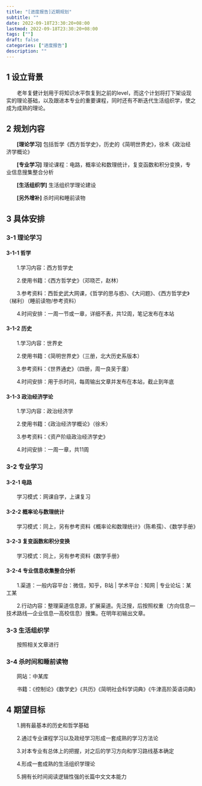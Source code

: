 ```yaml
---
title: "[进度报告]近期规划"
subtitle: ""
date: 2022-09-18T23:30:20+08:00
lastmod: 2022-09-18T23:30:20+08:00
tags: [""]
draft: false
categories: ["进度报告"]
description: ""
---
```


##  1 设立背景

&emsp;&emsp;老年复健计划用于将知识水平恢复到之前的level，而这个计划将打下架设现实的理论基础，以及跟进本专业的重要课程，同时还有不断迭代生活组织学，使之成为成熟的理论。

## 2 规划内容

&emsp;&emsp;**[理论学习]** 包括哲学《西方哲学史》，历史的《简明世界史》，徐禾《政治经济学概论》

&emsp;&emsp;**[专业学习]** 理论课程：电路，概率论和数理统计，复变函数和积分变换，专业信息搜集整合分析

&emsp;&emsp;**[生活组织学]** 生活组织学理论建设

&emsp;&emsp;**[另外增补]** 杀时间和睡前读物

## 3 具体安排

### 3-1 理论学习

#### 3-1-1 哲学

&emsp;&emsp;1.学习内容：西方哲学史

&emsp;&emsp;2.使用书籍：《西方哲学史》（邓晓芒，赵林）

&emsp;&emsp;3.参考资料：西哲史武大网课，《哲学的思与惑》、《大问题》、《西方哲学史》（梯利）（睡前读物/参考资料）

&emsp;&emsp;4.时间安排：一周一节或一章，详细不表，共12周，笔记发布在本站

#### 3-1-2 历史

&emsp;&emsp;1.学习内容：世界史

&emsp;&emsp;2.使用书籍：《简明世界史》（三册，北大历史系版本）

&emsp;&emsp;3.参考资料：《世界通史》（四册，周一良吴于廑）

&emsp;&emsp;4.时间安排：用于杀时间，每周输出文章并发布在本站，截止到年底

#### 3-1-3 政治经济学论

&emsp;&emsp;1.学习内容：政治经济学

&emsp;&emsp;2.使用书籍：《政治经济学概论》（徐禾）

&emsp;&emsp;3.参考资料：《资产阶级政治经济学史》

&emsp;&emsp;4.时间安排：一周一章，共11周

### 3-2 专业学习

#### 3-2-1 电路

&emsp;&emsp;学习模式：网课自学，上课复习

#### 3-2-2 概率论与数理统计

&emsp;&emsp;学习模式：同上，另有参考资料《概率论和数理统计》（陈希孺）、《数学手册》

#### 3-2-3 复变函数和积分变换

&emsp;&emsp;学习模式：同上，另有参考资料《数学手册》

#### 3-2-4 专业信息收集整合分析

&emsp;&emsp;1.渠道：一般内容平台：微信，知乎，B站 | 学术平台：知网 | 专业论坛：某工某

&emsp;&emsp;2.行动内容：整理渠道信息源，扩展渠道。先泛搜，后按照权重（方向信息—技术路线—企业信息—高校信息）搜集。在明年初输出文章。

### 3-3 生活组织学

&emsp;&emsp;按照相关文章进行

### 3-4 杀时间和睡前读物

&emsp;&emsp;网站：中某库

&emsp;&emsp;书籍：《控制论》《数学史》《共历》《简明社会科学词典》《牛津高阶英语词典》

## 4 期望目标

&emsp;&emsp;1.拥有最基本的历史和哲学基础

&emsp;&emsp;2.通过专业课程学习以及政经学习形成一套成熟的学习方法论

&emsp;&emsp;3.对本专业有总体上的把握，对之后的学习方向和学习路线基本确定

&emsp;&emsp;4.形成一套成熟的生活组织学理论

&emsp;&emsp;5.拥有长时间阅读逻辑性强的长篇中文文本能力